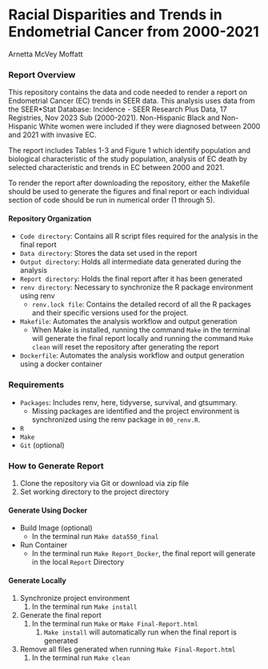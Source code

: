 Racial Disparities and Trends in Endometrial Cancer from 2000-2021
================
Arnetta McVey Moffatt

### Report Overview

This repository contains the data and code needed to render a report on
Endometrial Cancer (EC) trends in SEER data. This analysis uses data
from the SEER\*Stat Database: Incidence - SEER Research Plus Data, 17
Registries, Nov 2023 Sub (2000-2021). Non-Hispanic Black and
Non-Hispanic White women were included if they were diagnosed between
2000 and 2021 with invasive EC.

The report includes Tables 1-3 and Figure 1 which identify population
and biological characteristic of the study population, analysis of EC
death by selected characteristic and trends in EC between 2000 and 2021.

To render the report after downloading the repository, either the
Makefile should be used to generate the figures and final report or each
individual section of code should be run in numerical order (1 through
5).

#### Repository Organization

- `Code directory`: Contains all R script files required for the
  analysis in the final report
- `Data directory`: Stores the data set used in the report
- `Output directory`: Holds all intermediate data generated during the
  analysis
- `Report directory`: Holds the final report after it has been generated
- `renv directory`: Necessary to synchronize the R package environment
  using renv
  - `renv.lock file`: Contains the detailed record of all the R packages
    and their specific versions used for the project.
- `Makefile`: Automates the analysis workflow and output generation
  - When Make is installed, running the command `Make` in the terminal
    will generate the final report locally and running the command
    `Make clean` will reset the repository after generating the report
- `Dockerfile`: Automates the analysis workflow and output generation
  using a docker container

### Requirements

- `Packages`: Includes renv, here, tidyverse, survival, and gtsummary.
  - Missing packages are identified and the project environment is
    synchronized using the renv package in `00_renv.R`.
- `R`
- `Make`
- `Git` (optional)

### How to Generate Report

1.  Clone the repository via Git or download via zip file
2.  Set working directory to the project directory

#### Generate Using Docker

- Build Image (optional)
  - In the terminal run `Make data550_final`
- Run Container
  - In the terminal run `Make Report_Docker`, the final report will
    generate in the local `Report` Directory

#### Generate Locally

1.  Synchronize project environment
    1.  In the terminal run `Make install`
2.  Generate the final report
    1.  In the terminal run `Make` or `Make Final-Report.html`
        1.  `Make install` will automatically run when the final report
            is generated
3.  Remove all files generated when running `Make Final-Report.html`
    1.  In the terminal run `Make clean`
